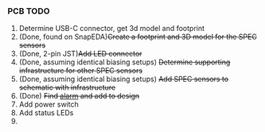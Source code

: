 ### PCB TODO

1. Determine USB-C connector, get 3d model and footprint
2. (Done, found on SnapEDA)<s>Create a footprint and 3D model for the SPEC sensors</s>
3. (Done, 2-pin JST)<s>Add LED connector</s>
4. (Done, assuming identical biasing setups) <s>Determine supporting infrastructure for other SPEC sensors</s>
5. (Done, assuming identical biasing setups) <s>Add SPEC sensors to schematic with infrastructure</s>
6. (Done) <s>Find [alarm](https://www.digikey.com/en/products/detail/pui-audio-inc/AT-1127-ST-2-R/5011397) and add to design</s>
7. Add power switch
8. Add status LEDs
9. 